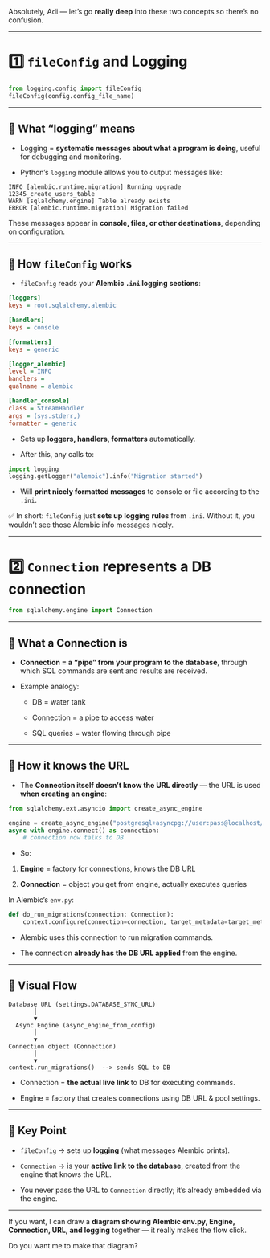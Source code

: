 Absolutely, Adi — let’s go **really deep** into these two concepts so there’s no confusion.

---

# 1️⃣ `fileConfig` and Logging

```python
from logging.config import fileConfig
fileConfig(config.config_file_name)
```

---

## 🔹 What “logging” means

- Logging = **systematic messages about what a program is doing**, useful for debugging and monitoring.
    
- Python’s `logging` module allows you to output messages like:
    

```text
INFO [alembic.runtime.migration] Running upgrade 12345_create_users_table
WARN [sqlalchemy.engine] Table already exists
ERROR [alembic.runtime.migration] Migration failed
```

These messages appear in **console, files, or other destinations**, depending on configuration.

---

## 🔹 How `fileConfig` works

- `fileConfig` reads your **Alembic `.ini` logging sections**:
    

```ini
[loggers]
keys = root,sqlalchemy,alembic

[handlers]
keys = console

[formatters]
keys = generic

[logger_alembic]
level = INFO
handlers =
qualname = alembic

[handler_console]
class = StreamHandler
args = (sys.stderr,)
formatter = generic
```

- Sets up **loggers, handlers, formatters** automatically.
    
- After this, any calls to:
    

```python
import logging
logging.getLogger("alembic").info("Migration started")
```

- Will **print nicely formatted messages** to console or file according to the `.ini`.
    

✅ In short: `fileConfig` just **sets up logging rules** from `.ini`. Without it, you wouldn’t see those Alembic info messages nicely.

---

# 2️⃣ `Connection` represents a DB connection

```python
from sqlalchemy.engine import Connection
```

---

## 🔹 What a Connection is

- **Connection = a “pipe” from your program to the database**, through which SQL commands are sent and results are received.
    
- Example analogy:
    
    - DB = water tank
        
    - Connection = a pipe to access water
        
    - SQL queries = water flowing through pipe
        

---

## 🔹 How it knows the URL

- The **Connection itself doesn’t know the URL directly** — the URL is used **when creating an engine**:
    

```python
from sqlalchemy.ext.asyncio import create_async_engine

engine = create_async_engine("postgresql+asyncpg://user:pass@localhost/mydb")
async with engine.connect() as connection:
    # connection now talks to DB
```

- So:
    

1. **Engine** = factory for connections, knows the DB URL
    
2. **Connection** = object you get from engine, actually executes queries
    

In Alembic’s `env.py`:

```python
def do_run_migrations(connection: Connection):
    context.configure(connection=connection, target_metadata=target_metadata)
```

- Alembic uses this connection to run migration commands.
    
- The connection **already has the DB URL applied** from the engine.
    

---

## 🔹 Visual Flow

```
Database URL (settings.DATABASE_SYNC_URL)
       │
       ▼
  Async Engine (async_engine_from_config)
       │
       ▼
Connection object (Connection)
       │
       ▼
context.run_migrations()  --> sends SQL to DB
```

- Connection = **the actual live link** to DB for executing commands.
    
- Engine = factory that creates connections using DB URL & pool settings.
    

---

## 🔹 Key Point

- `fileConfig` → sets up **logging** (what messages Alembic prints).
    
- `Connection` → is your **active link to the database**, created from the engine that knows the URL.
    
- You never pass the URL to `Connection` directly; it’s already embedded via the engine.
    

---

If you want, I can draw a **diagram showing Alembic env.py, Engine, Connection, URL, and logging** together — it really makes the flow click.

Do you want me to make that diagram?